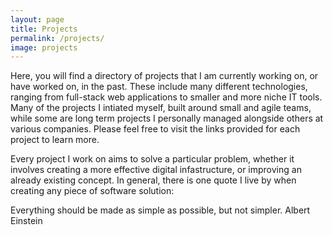 ```yaml
---
layout: page
title: Projects
permalink: /projects/
image: projects
---
```


Here, you will find a directory of projects that I am currently working on, or have worked on, in the past. These include many different technologies, ranging from full-stack web applications to smaller and more niche IT tools. Many of the projects I intiated myself, built around small and agile teams, while some are long term projects I personally managed alongside others at various companies. Please feel free to visit the links provided for each project to learn more.

Every project I work on aims to solve a particular problem, whether it involves creating a more effective digital infastructure, or improving an already existing concept. In general, there is one quote I live by when creating any piece of software solution:

Everything should be made as simple as possible, but not simpler.
Albert Einstein